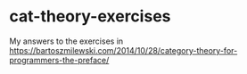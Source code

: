 # cat-theory-exercises
My answers to the exercises in https://bartoszmilewski.com/2014/10/28/category-theory-for-programmers-the-preface/

